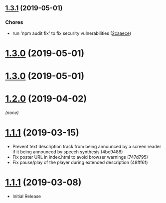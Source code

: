 <a name="1.3.1"></a>
## [1.3.1](https://github.com/OwenEdwards/videojs-speak-descriptions-track/compare/v1.3.0...v1.3.1) (2019-05-01)

### Chores

* run 'npm audit fix' to fix security vulnerabilities ([2caaece](https://github.com/OwenEdwards/videojs-speak-descriptions-track/commit/2caaece))

<a name="1.3.0"></a>
# [1.3.0](https://github.com/OwenEdwards/videojs-speak-descriptions-track/compare/v1.2.0...v1.3.0) (2019-05-01)

<a name="1.3.0"></a>
# [1.3.0](https://github.com/OwenEdwards/videojs-speak-descriptions-track/compare/v1.2.0...v1.3.0) (2019-05-01)

<a name="1.2.0"></a>
# [1.2.0](https://github.com/OwenEdwards/videojs-speak-descriptions-track/compare/v1.1.1...v1.2.0) (2019-04-02)
_(none)_

<a name="1.1.1"></a>
# [1.1.1](https://github.com/OwenEdwards/videojs-speak-descriptions-track/compare/v1.0.0...v1.1.1) (2019-03-15)
* Prevent text description track from being announced by a screen reader if it being announced by speech synthesis (4be9488)
* Fix poster URL in index.html to avoid browser warnings (747d795)
* Fix pause/play of the player during extended description (48fff6f)

<a name="1.0.0"></a>
# [1.1.1](https://github.com/OwenEdwards/videojs-speak-descriptions-track/compare/v1.0.0...v1.0.0) (2019-03-08)
* Initial Release
